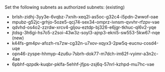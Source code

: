 Set the following subnets as authorized subnets:
(existing)
* brlsh-zidhj-3yy3e-6vqbz-7xnih-xeq2l-as5oc-g32c4-i5pdn-2wwof-oae
* mpubz-g52jc-grhjo-5oze5-qcj74-sex34-omprz-ivnsm-qvvhr-rfzpv-vae
* qdvhd-os4o2-zzrdw-xrcv4-gljou-eztdp-bj326-e6jgr-tkhuc-ql6v2-yqe
* jtdsg-3h6gi-hs7o5-z2soi-43w3z-soyl3-ajnp3-ekni5-sw553-5kw67-nqe
(new)
* k44fs-gm4pv-afozh-rs7zw-cg32n-u7xov-xqyx3-2pw5q-eucnu-cosd4-uqe
* opn46-zyspe-hhmyp-4zu6u-7sbrh-dok77-m7dch-im62f-vyimr-a3n2c-4ae
* 6pbhf-qzpdk-kuqbr-pklfa-5ehhf-jfjps-zsj6q-57nrl-kzhpd-mu7hc-vae 

